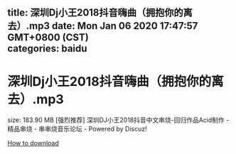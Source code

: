 
title: 深圳Dj小王2018抖音嗨曲（拥抱你的离去）.mp3
date: Mon Jan 06 2020 17:47:57 GMT+0800 (CST)    
categories: baidu
---

# 深圳Dj小王2018抖音嗨曲（拥抱你的离去）.mp3
size: 183.90 MB
 [强烈推荐] 深圳DJ小王2018抖音中文串烧-回归作品Acid制作 - 精品串烧 - 串串烧音乐论坛 - Powered by Discuz!
 

[How to download](https://bpcam.bemobtrk.com/go/2ceec3aa-1ca2-46d6-b9ff-aaa5c184517c?jno=3689)